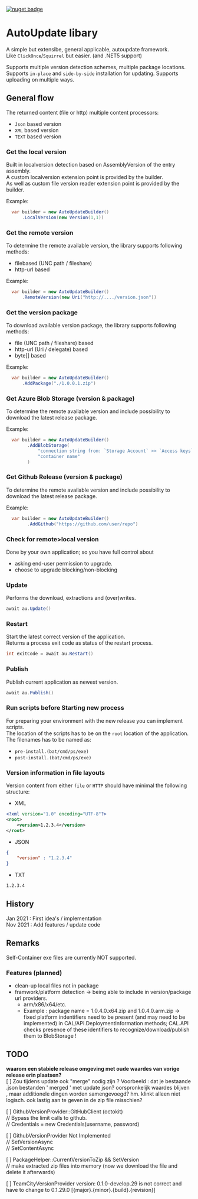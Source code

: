 ﻿[![nuget badge](https://img.shields.io/nuget/v/Lucrasoft.AutoUpdate.svg)](https://www.nuget.org/packages/Lucrasoft.AutoUpdate/)

# AutoUpdate libary
A simple but extensibe, general applicable, autoupdate framework.  
Like `ClickOnce`/`Squirrel` but easier. (and .NET5 support)  

Supports multiple version detection schemes, multiple package locations.  
Supports `in-place` and `side-by-side` installation for updating.
Supports uploading on multiple ways.

## General flow 
The returned content (file or http)	multiple content processors:
- `Json` based version
- `XML` based version
- `TEXT` based version
### <b>Get the local version</b>
Built in localversion detection based on AssemblyVersion of the entry assembly.  
A custom localversion extension point is provided by the builder.  
As well as custom file version reader extension point is provided by the builder.  

Example:  
```C#
  var builder = new AutoUpdateBuilder()
      .LocalVersion(new Version(1,1))
```

### <b>Get the remote version</b>
To determine the remote available version, the library supports following methods:  
- filebased (UNC path / fileshare)
- http-url based  

Example:  
```C#
  var builder = new AutoUpdateBuilder()
      .RemoteVersion(new Uri("http://..../version.json"))
```


### <b>Get the version package</b>
To download available version package, the library supports following methods: 
- file (UNC path / fileshare) based
- http-url (Uri / delegate) based  
- byte[] based

Example:  
```C#
  var builder = new AutoUpdateBuilder()
      .AddPackage("./1.0.0.1.zip")
```

### <b>Get Azure Blob Storage</b> (version & package)
To determine the remote available version and include possibility to download the latest release package.

Example:  
```C#
  var builder = new AutoUpdateBuilder()
		.AddBlobStorage( 
			"connection string from: `Storage Account` >> `Access keys`", 
			"container name"
		)
```

### <b>Get Github Release</b> (version & package)
To determine the remote available version and include possibility to download the latest release package.

Example:  
```C#
  var builder = new AutoUpdateBuilder()
		.AddGithub("https://github.com/user/repo")
```









### <b>Check for remote>local version</b>
Done by your own application; so you have full control about
- asking end-user permission to upgrade.
- choose to upgrade blocking/non-blocking

### <b>Update</b>
Performs the download, extractions and (over)writes.
```C#
await au.Update()
```

### <b>Restart</b>
Start the latest correct version of the application.  
Returns a process exit code as status of the restart process.  
```C#
int exitCode = await au.Restart()
```

### <b>Publish</b> 
Publish current application as newest version.
```C#
await au.Publish()
```

### <b>Run scripts before Starting new process</b>
For preparing your environment with the new release you can implement scripts.  
The location of the scripts has to be on the `root` location of the application.  
The filenames has to be named as:  
- `pre-install.(bat/cmd/ps/exe)`  
- `post-install.(bat/cmd/ps/exe)`  

### <b>Version information in file layouts</b>
Version content from either `file` or `HTTP` should have minimal the following structure:  
- XML
```xml
<?xml version="1.0" encoding="UTF-8"?>
<root>
	<version>1.2.3.4</version>
</root>
```
- JSON
```json
{
	"version" : "1.2.3.4"
}
```
- TXT
```txt
1.2.3.4
```

## History
Jan 2021 : First idea's / implementation  
Nov 2021 : Add features / update code

## Remarks
Self-Container exe files are currently NOT supported.

### Features (planned)
- clean-up local files not in package
- framwork/platform detection -> being able to include in version/package url providers.
  - arm/x86/x64/etc.
  - Example : package name = 1.0.4.0.x64.zip and 1.0.4.0.arm.zip
   -> fixed platform indentifiers need to be present (and may need to be implemented) in CAL/API.DeploymentInformation methods; CAL.API checks presence of these identifiers to recognize/download/publish them to BlobStorage !

## TODO 
<b>waarom een stabiele release omgeving met oude waardes van vorige release erin plaatsen?</b>  
[ ] Zou tijdens update ook "merge"  nodig zijn ? 
	Voorbeeld : dat je bestaande .json bestanden ' merged ' met update json? oorspronkelijk waardes blijven , maar additionele dingen worden samengevoegd? hm. 
	klinkt alleen niet logisch. ook lastig aan te geven in de zip file misschien?

[ ]  GithubVersionProvider::GitHubClient (octokit)  
// Bypass the limit calls to github.  
// Credentials = new Credentials(username, password)
		
[ ]  GithubVersionProvider Not Implemented  
// SetVersionAsync  
// SetContentAsync  
		
[ ]  PackageHelper::CurrentVersionToZip && SetVersion  
// make extracted zip files into memory (now we download the file and delete it afterwards)

[ ] TeamCityVersionProvider version:
    0.1.0-develop.29 is not correct and have to change to 0.1.29.0 [{major}.{minor}.{build}.{revision}]
